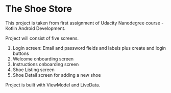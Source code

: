# The Shoe Store

This project is taken from first assignment of Udacity Nanodegree course - Kotlin Android Development.

Project will consist of five screens.

1. Login screen: Email and password fields and labels plus create and login buttons
2. Welcome onboarding screen
3. Instructions onboarding screen
4. Shoe Listing screen
5. Shoe Detail screen for adding a new shoe

Project is built with ViewModel and LiveData.
